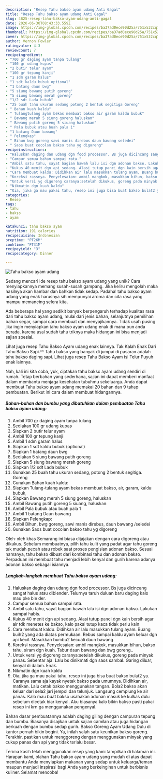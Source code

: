 ```yaml
---
description: "Resep Tahu bakso ayam udang Anti Gagal"
title: "Resep Tahu bakso ayam udang Anti Gagal"
slug: 4825-resep-tahu-bakso-ayam-udang-anti-gagal
date: 2020-06-30T08:43:33.559Z
image: https://img-global.cpcdn.com/recipes/ba37ad0ece90d25a/751x532cq70/tahu-bakso-ayam-udang-foto-resep-utama.jpg
thumbnail: https://img-global.cpcdn.com/recipes/ba37ad0ece90d25a/751x532cq70/tahu-bakso-ayam-udang-foto-resep-utama.jpg
cover: https://img-global.cpcdn.com/recipes/ba37ad0ece90d25a/751x532cq70/tahu-bakso-ayam-udang-foto-resep-utama.jpg
author: Vernon Fowler
ratingvalue: 4.3
reviewcount: 7
recipeingredient:
- "700 gr daging ayam tanpa tulang"
- "100 gr udang kupas"
- "2 butir telur ayam"
- "100 gr tepung kanji"
- "1 sdm garam halus"
- "1 sdt kaldu bubuk optional"
- "1 batang daun bwg"
- "5 siung bawang putih goreng"
- "5 siung bawang merah goreng"
- "1/2 sdt Lada bubuk"
- "25 buah tahu ukuran sedang potong 2 bentuk segitiga Goreng"
- " Bahan kuah kaldu"
- " Tulangtulang ayam bekas membuat bakso air garam kaldu bubuk"
- " Bawang merah 5 siung goreng haluskan"
- " Bawang putih goreng 5 siuang haluskan"
- " Pala bubuk atau buah pala 1"
- "1 batang Daun bawang"
- " Pelengkap"
- " Bihun bwg goreng sawi manis direbus daun bawang seledei"
- " Saos buat cocolan bakso tahu yg digoreng"
recipeinstructions:
- "Haluskan daging dan udang dgn food processor. Bs juga dicincang sangat halus atau diblender. Telurnya taruh duluan baru daging kalo mau pke ble der."
- "Campur semua bahan sampai rata."
- "Ambil satu tahu, sayat bagian bawah lalu isi dgn adonan bakso. Lakukan sampai habis."
- "Kukus 40 menit dgn api sedang. Alasi tutup panci dgn kain bersih agar air tdk menetes ke bakso, kalo pakai tutup kaca tidak perlu kain"
- "Cara membuat kaldu: Didihkan air lalu masukkan tulang ayam. Buang buih2 yang ada diatas permukaan. Rebus sampai kaldu ayam keluar dgn api kecil. Masukkan bumbu2 kecuali daun bawang."
- "Koreksi rassnya. Penyelesaian: ambil mangkok, masukkan bihun, bakso tahu, siram dgn kuah. Tabur daun bawang dan bwg goreng.."
- "Untuk versi yg digoreng caranya:setelah dikukus, goreng pada minyak panas. Sebentar aja. Lalu bs dinikmati dgn saos sambal. Garing diluar, kenyal di dalam. Enak."
- "Nikmatin dgn kuah kaldu"
- "Oia, jika ga mau pakai tahu, resep ini juga bisa buat bakso bulat2 ya. Caranya sama aja kayak nyetak bakso pada umumnya. Didihkan air, matikan. Lalu cetak bakso menggunakan tangan. Bola2 bakso akan keluar dari sela2 jari jempol dan telunjuk. Langsung cemplung ke air panas. Kalo mau buat bakso usahakan adonan masuk ke kulkas dulu sebelum dicetak biar kenyal. Aku biasanya kalo bikin bakso pasti pakai resep ini krn ga menggunakan pengenyal."
categories:
- Resep
tags:
- tahu
- bakso
- ayam

katakunci: tahu bakso ayam 
nutrition: 191 calories
recipecuisine: Indonesian
preptime: "PT26M"
cooktime: "PT31M"
recipeyield: "3"
recipecategory: Dinner

---
```



![Tahu bakso ayam udang](https://img-global.cpcdn.com/recipes/ba37ad0ece90d25a/751x532cq70/tahu-bakso-ayam-udang-foto-resep-utama.jpg)

Sedang mencari ide resep tahu bakso ayam udang yang unik? Cara menyiapkannya memang susah-susah gampang. Jika keliru mengolah maka hasilnya akan hambar dan bahkan tidak sedap. Padahal tahu bakso ayam udang yang enak harusnya sih mempunyai aroma dan cita rasa yang mampu memancing selera kita.

Ada beberapa hal yang sedikit banyak berpengaruh terhadap kualitas rasa dari tahu bakso ayam udang, mulai dari jenis bahan, selanjutnya pemilihan bahan segar, sampai cara membuat dan menyajikannya. Tidak usah pusing jika ingin menyiapkan tahu bakso ayam udang enak di mana pun anda berada, karena asal sudah tahu triknya maka hidangan ini bisa menjadi sajian spesial.

Lihat juga resep Tahu Bakso Ayam udang enak lainnya. Tak Kalah Enak Dari Tahu Bakso Sapi.^^ Tahu bakso yang banyak di jumpai di pasaran adalah tahu bakso daging sapi. Lihat juga resep Tahu Bakso Ayam isi Telur Puyuh enak lainnya.


Nah, kali ini kita coba, yuk, ciptakan tahu bakso ayam udang sendiri di rumah. Tetap berbahan yang sederhana, sajian ini dapat memberi manfaat dalam membantu menjaga kesehatan tubuhmu sekeluarga. Anda dapat membuat Tahu bakso ayam udang memakai 20 bahan dan 9 tahap pembuatan. Berikut ini cara dalam membuat hidangannya.

<!--inarticleads1-->

##### Bahan-bahan dan bumbu yang dibutuhkan dalam pembuatan Tahu bakso ayam udang:

1. Ambil 700 gr daging ayam tanpa tulang
1. Sediakan 100 gr udang kupas
1. Siapkan 2 butir telur ayam
1. Ambil 100 gr tepung kanji
1. Ambil 1 sdm garam halus
1. Siapkan 1 sdt kaldu bubuk (optional)
1. Siapkan 1 batang daun bwg
1. Sediakan 5 siung bawang putih goreng
1. Siapkan 5 siung bawang merah goreng
1. Siapkan 1/2 sdt Lada bubuk
1. Gunakan 25 buah tahu ukuran sedang, potong 2 bentuk segitiga. Goreng
1. Gunakan  Bahan kuah kaldu:
1. Siapkan  Tulang-tulang ayam bekas membuat bakso, air, garam, kaldu bubuk,
1. Siapkan  Bawang merah 5 siung goreng, haluskan
1. Ambil  Bawang putih goreng 5 siuang, haluskan
1. Ambil  Pala bubuk atau buah pala 1
1. Ambil 1 batang Daun bawang
1. Siapkan  Pelengkap:
1. Ambil  Bihun, bwg goreng, sawi manis direbus, daun bawang /seledei
1. Gunakan  Saos buat cocolan bakso tahu yg digoreng


Oleh-oleh khas Semarang ini biasa dijajakan dengan cara digoreng atau dikukus. Sebelum membuatnya, pilih tahu kulit yang padat agar tahu goreng tak mudah pecah atau robek saat proses pengisian adonan bakso. Sesuai namanya, tahu bakso dibuat dari kombinasi tahu dan adonan bakso. Perpaduan ini membuat tahu menjadi lebih kenyal dan gurih karena adanya adonan bakso sebagai isiannya. 

<!--inarticleads2-->

##### Langkah-langkah membuat Tahu bakso ayam udang:

1. Haluskan daging dan udang dgn food processor. Bs juga dicincang sangat halus atau diblender. Telurnya taruh duluan baru daging kalo mau pke ble der.
1. Campur semua bahan sampai rata.
1. Ambil satu tahu, sayat bagian bawah lalu isi dgn adonan bakso. Lakukan sampai habis.
1. Kukus 40 menit dgn api sedang. Alasi tutup panci dgn kain bersih agar air tdk menetes ke bakso, kalo pakai tutup kaca tidak perlu kain
1. Cara membuat kaldu: Didihkan air lalu masukkan tulang ayam. Buang buih2 yang ada diatas permukaan. Rebus sampai kaldu ayam keluar dgn api kecil. Masukkan bumbu2 kecuali daun bawang.
1. Koreksi rassnya. Penyelesaian: ambil mangkok, masukkan bihun, bakso tahu, siram dgn kuah. Tabur daun bawang dan bwg goreng..
1. Untuk versi yg digoreng caranya:setelah dikukus, goreng pada minyak panas. Sebentar aja. Lalu bs dinikmati dgn saos sambal. Garing diluar, kenyal di dalam. Enak.
1. Nikmatin dgn kuah kaldu
1. Oia, jika ga mau pakai tahu, resep ini juga bisa buat bakso bulat2 ya. Caranya sama aja kayak nyetak bakso pada umumnya. Didihkan air, matikan. Lalu cetak bakso menggunakan tangan. Bola2 bakso akan keluar dari sela2 jari jempol dan telunjuk. Langsung cemplung ke air panas. Kalo mau buat bakso usahakan adonan masuk ke kulkas dulu sebelum dicetak biar kenyal. Aku biasanya kalo bikin bakso pasti pakai resep ini krn ga menggunakan pengenyal.


Bahan dasar pembuatannya adalah daging giling dengan campuran tepung dan bumbu. Biasanya disajikan untuk sajian camilan atau juga hidangan berkuah dengan bumbu sedap gurih. Bakso Goreng Ayam Udang Dulu di kantor pernah bikin begini. Ya, inilah salah satu keunikan bakso goreng. Terakhir, pastikan untuk menggoreng dengan menggunakan minyak yang cukup panas dan api yang tidak terlalu besar. 

Terima kasih telah menggunakan resep yang kami tampilkan di halaman ini. Harapan kami, olahan Tahu bakso ayam udang yang mudah di atas dapat membantu Anda menyiapkan makanan yang sedap untuk keluarga/teman maupun menjadi inspirasi bagi Anda yang berkeinginan untuk berbisnis kuliner. Selamat mencoba!
